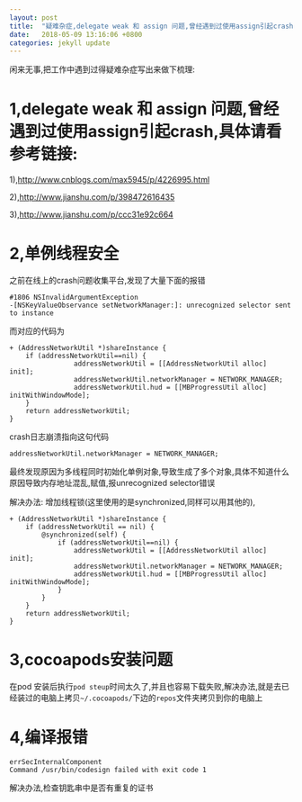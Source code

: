 ```yaml
---
layout: post
title:  "疑难杂症,delegate weak 和 assign 问题,曾经遇到过使用assign引起crash,单例线程安全,cocoapods安装问题"
date:   2018-05-09 13:16:06 +0800
categories: jekyll update
---
```

闲来无事,把工作中遇到过得疑难杂症写出来做下梳理:

# 1,delegate weak 和 assign 问题,曾经遇到过使用assign引起crash,具体请看参考链接:
1),http://www.cnblogs.com/max5945/p/4226995.html

2),http://www.jianshu.com/p/398472616435

3),http://www.jianshu.com/p/ccc31e92c664


# 2,单例线程安全

之前在线上的crash问题收集平台,发现了大量下面的报错

```
#1806 NSInvalidArgumentException
-[NSKeyValueObservance setNetworkManager:]: unrecognized selector sent to instance
```
而对应的代码为
```
+ (AddressNetworkUtil *)shareInstance {
    if (addressNetworkUtil==nil) {
                addressNetworkUtil = [[AddressNetworkUtil alloc] init];
                addressNetworkUtil.networkManager = NETWORK_MANAGER;
                addressNetworkUtil.hud = [[MBProgressUtil alloc] initWithWindowMode];
    }
    return addressNetworkUtil;
}
```

crash日志崩溃指向这句代码
```
addressNetworkUtil.networkManager = NETWORK_MANAGER;
```

最终发现原因为多线程同时初始化单例对象,导致生成了多个对象,具体不知道什么原因导致内存地址混乱,赋值,报unrecognized selector错误


解决办法:
增加线程锁(这里使用的是synchronized,同样可以用其他的),
```
+ (AddressNetworkUtil *)shareInstance {
    if (addressNetworkUtil == nil) {
        @synchronized(self) {
            if (addressNetworkUtil==nil) {
                addressNetworkUtil = [[AddressNetworkUtil alloc] init];
                addressNetworkUtil.networkManager = NETWORK_MANAGER;
                addressNetworkUtil.hud = [[MBProgressUtil alloc] initWithWindowMode];
            }
        }
    }
    return addressNetworkUtil;
}
```
# 3,cocoapods安装问题

在pod 安装后执行```pod steup```时间太久了,并且也容易下载失败,解决办法,就是去已经装过的电脑上拷贝```~/.cocoapods/```下边的```repos```文件夹拷贝到你的电脑上


# 4,编译报错
```
errSecInternalComponent
Command /usr/bin/codesign failed with exit code 1
```

解决办法,检查钥匙串中是否有重复的证书
